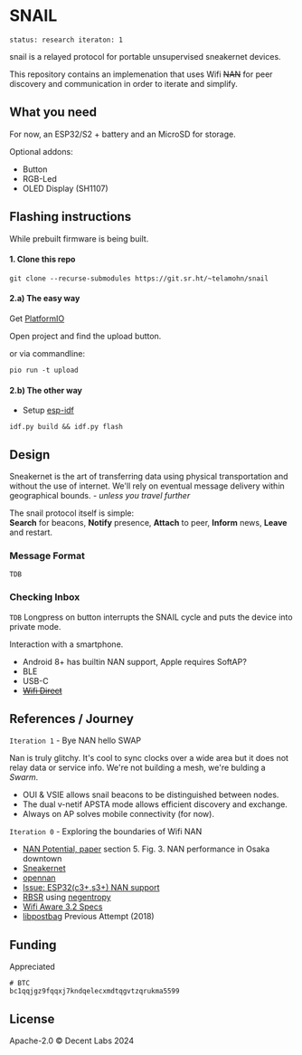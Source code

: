 # SNAIL
`status: research iteraton: 1`

snail is a relayed protocol for portable unsupervised sneakernet devices.

This repository contains an implemenation that uses Wifi ~~NAN~~ for peer discovery and communication
in order to iterate and simplify.

## What you need
For now, an ESP32/S2 + battery and an MicroSD for storage.

Optional addons:
 - Button
 - RGB-Led
 - OLED Display (SH1107)

<!--
## Releases

> Don't ask, just flash!

[M5 Atom Lite]() [Firmware]()
[M5 Stack]() [Firmware]()
[Wemos + SH1106LCD]() [Firmware]()
-->

## Flashing instructions

While prebuilt firmware is being built.


#### 1. Clone this repo

```
git clone --recurse-submodules https://git.sr.ht/~telamohn/snail
```

#### 2.a) The easy way

Get [PlatformIO](https://platformio.org/platformio-ide)

Open project and find the upload button.

or via commandline:

```
pio run -t upload
```

#### 2.b) The other way

- Setup [esp-idf](https://github.com/espressif/esp-idf#developing-with-esp-idf)
```
idf.py build && idf.py flash
```

## Design
Sneakernet is the art of transferring data using physical transportation and without the use of internet.
We'll rely on eventual message delivery within geographical bounds. _- unless you travel further_

The snail protocol itself is simple:  
**Search** for beacons, **Notify** presence, **Attach** to peer, **Inform** news, **Leave** and restart.


### Message Format
`TDB`

### Checking Inbox
`TDB`
Longpress on button interrupts the SNAIL cycle and puts the device into private mode.

Interaction with a smartphone.
- Android 8+ has builtin NAN support, Apple requires SoftAP?
- BLE
- USB-C
- ~~[Wifi Direct](https://github.com/espressif/esp-idf/issues/6522#issuecomment-1878635833)~~

## References / Journey

`Iteration 1` - Bye NAN hello SWAP

Nan is truly glitchy. It's cool to sync clocks over a wide area but
it does not relay data or service info.
We're not building a mesh, we're bulding a _Swarm_.

- OUI & VSIE allows snail beacons to be distinguished between nodes.
- The dual v-netif APSTA mode allows efficient discovery and exchange.
- Always on AP solves mobile connectivity (for now).


`Iteration 0` - Exploring the boundaries of Wifi NAN

- [NAN Potential, paper](https://core.ac.uk/download/pdf/41826471.pdf) section 5. Fig. 3. NAN performance in Osaka downtown
- [Sneakernet](https://en.wikipedia.org/wiki/Sneakernet)
- [opennan](https://github.com/seemoo-lab/opennan)
- [Issue: ESP32(c3+,s3+) NAN support](https://github.com/espressif/esp-idf/issues/12987)
- [RBSR](https://github.com/AljoschaMeyer/master_thesis/blob/main/main.pdf) using [negentropy](https://github.com/hoytech/negentropy)
- [Wifi Aware 3.2 Specs](https://device.report/m/980bcb4db0863da46c502ee7c16a63f7606467778fe73fac7ffabcd3cfa5d207.pdf)
- [libpostbag](https://git.sr.ht/~telamohn/libpostbag) Previous Attempt (2018)
 <!-- [The Original Experiment, 1969](https://snap.stanford.edu/class/cs224w-readings/travers69smallworld.pdf) -->

## Funding

Appreciated

```
# BTC
bc1qqjgz9fqqxj7kndqelecxmdtqgvtzqrukma5599
```

## License

Apache-2.0 © Decent Labs 2024
